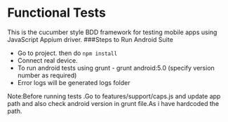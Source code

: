 # Functional Tests

This is the cucumber style BDD framework for testing mobile apps using JavaScript Appium driver.
###Steps to Run Android Suite
- Go to project. then do `npm install`
- Connect real device.
- To run android tests using grunt - grunt android:5.0 (specify version number as required)
- Error logs will be generated logs folder

Note:Before running tests .Go to features/support/caps.js and update app path and also check android version in grunt file.As i have hardcoded the path.

